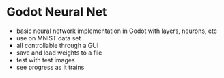 # Godot Neural Net
- basic neural network implementation in Godot with layers, neurons, etc
- use on MNIST data set
- all controllable through a GUI
- save and load weights to a file
- test with test images 
- see progress as it trains
